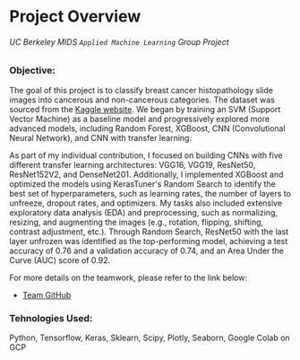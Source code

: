 # Project Overview
###### <i>UC Berkeley MIDS `Applied Machine Learning` Group Project</i>

### Objective: 
The goal of this project is to classify breast cancer histopathology slide images into cancerous and non-cancerous categories. The dataset was sourced from the [Kaggle website](https://www.kaggle.com/datasets/paultimothymooney/breast-histopathology-images). We began by training an SVM (Support Vector Machine) as a baseline model and progressively explored more advanced models, including Random Forest, XGBoost, CNN (Convolutional Neural Network), and CNN with transfer learning.

As part of my individual contribution, I focused on building CNNs with five different transfer learning architectures: VGG16, VGG19, ResNet50, ResNet152V2, and DenseNet201. Additionally, I implemented XGBoost and optimized the models using KerasTuner's Random Search to identify the best set of hyperparameters, such as learning rates, the number of layers to unfreeze, dropout rates, and optimizers. My tasks also included extensive exploratory data analysis (EDA) and preprocessing, such as normalizing, resizing, and augmenting the images (e.g., rotation, flipping, shifting, contrast adjustment, etc.). Through Random Search, ResNet50 with the last layer unfrozen was identified as the top-performing model, achieving a test accuracy of 0.76 and a validation accuracy of 0.74, and an Area Under the Curve (AUC) score of 0.92.

For more details on the teamwork, please refer to the link below:
* [Team GitHub](https://github.com/TatiannaD/w207_fall2022_mlproject//)

### Tehnologies Used: 
Python, Tensorflow, Keras, Sklearn, Scipy, Plotly, Seaborn, Google Colab on GCP

